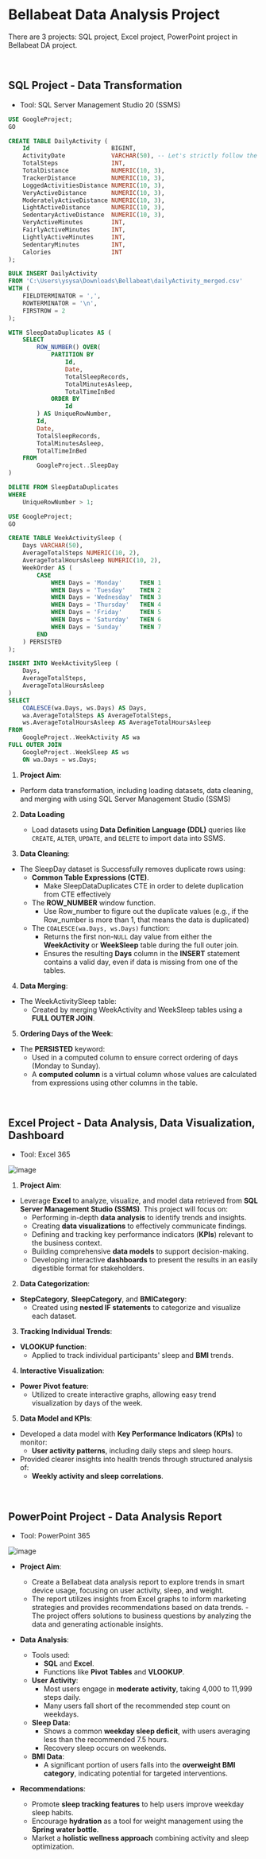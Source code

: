 # Bellabeat Data Analysis Project
There are 3 projects: SQL project, Excel project, PowerPoint project in Bellabeat DA project. 

&nbsp;

## SQL Project - **Data Transformation** 
- Tool: SQL Server Management Studio 20 (SSMS)

```sql
USE GoogleProject;
GO

CREATE TABLE DailyActivity (
    Id                       BIGINT,	
    ActivityDate             VARCHAR(50), -- Let's strictly follow the original datatype from the dataset
    TotalSteps               INT,
    TotalDistance            NUMERIC(10, 3),
    TrackerDistance          NUMERIC(10, 3),
    LoggedActivitiesDistance NUMERIC(10, 3),
    VeryActiveDistance       NUMERIC(10, 3),
    ModeratelyActiveDistance NUMERIC(10, 3),
    LightActiveDistance      NUMERIC(10, 3),
    SedentaryActiveDistance  NUMERIC(10, 3),
    VeryActiveMinutes        INT,
    FairlyActiveMinutes      INT,
    LightlyActiveMinutes     INT,
    SedentaryMinutes         INT,
    Calories                 INT
);

BULK INSERT DailyActivity
FROM 'C:\Users\ysysa\Downloads\Bellabeat\dailyActivity_merged.csv'
WITH (
    FIELDTERMINATOR = ',',
    ROWTERMINATOR = '\n',
    FIRSTROW = 2
);

```

```sql
WITH SleepDataDuplicates AS (
    SELECT
        ROW_NUMBER() OVER( 
            PARTITION BY 
                Id, 
                Date, 
                TotalSleepRecords, 
                TotalMinutesAsleep,
                TotalTimeInBed
            ORDER BY 
                Id 
        ) AS UniqueRowNumber,
        Id,
        Date,
        TotalSleepRecords,
        TotalMinutesAsleep,
        TotalTimeInBed
    FROM 
        GoogleProject..SleepDay
)

DELETE FROM SleepDataDuplicates
WHERE 
    UniqueRowNumber > 1;

```

```sql
USE GoogleProject;
GO 

CREATE TABLE WeekActivitySleep (
    Days VARCHAR(50),
    AverageTotalSteps NUMERIC(10, 2),
    AverageTotalHoursAsleep NUMERIC(10, 2),
    WeekOrder AS (
        CASE 
            WHEN Days = 'Monday'     THEN 1
            WHEN Days = 'Tuesday'    THEN 2
            WHEN Days = 'Wednesday'  THEN 3
            WHEN Days = 'Thursday'   THEN 4
            WHEN Days = 'Friday'     THEN 5
            WHEN Days = 'Saturday'   THEN 6
            WHEN Days = 'Sunday'     THEN 7
        END
    ) PERSISTED
);

INSERT INTO WeekActivitySleep (
    Days,
    AverageTotalSteps,
    AverageTotalHoursAsleep
)
SELECT
    COALESCE(wa.Days, ws.Days) AS Days,
    wa.AverageTotalSteps AS AverageTotalSteps,
    ws.AverageTotalHoursAsleep AS AverageTotalHoursAsleep
FROM
    GoogleProject..WeekActivity AS wa
FULL OUTER JOIN 
    GoogleProject..WeekSleep AS ws 
    ON wa.Days = ws.Days;

```

1. **Project Aim**: 
  - Perform data transformation, including loading datasets, data cleaning, and merging with using SQL Server Management Studio (SSMS)

2. **Data Loading**
	- Load datasets using **Data Definition Language (DDL)** queries like `CREATE`, `ALTER`, `UPDATE`, and `DELETE` to import data into SSMS.

3. **Data Cleaning**: 
  - The SleepDay dataset is Successfully removes duplicate rows using:
      - **Common Table Expressions (CTE)**.
        - Make SleepDataDuplicates CTE in order to delete duplication from CTE effectively
      - The **ROW_NUMBER** window function.
        - Use Row_number to figure out the duplicate values (e.g., if the Row_number is more than 1, that means the data is duplicated) 
      - The `COALESCE(wa.Days, ws.Days)` function:
    	- Returns the first non-`NULL` day value from either the **WeekActivity** or **WeekSleep** table during the full outer join.
    	- Ensures the resulting **Days** column in the **INSERT** statement contains a valid day, even if data is missing from one of the tables.

4. **Data Merging**: 
  - The WeekActivitySleep table:
    - Created by merging WeekActivity and WeekSleep tables using a **FULL OUTER JOIN**.
  
5. **Ordering Days of the Week**:
  - The **PERSISTED** keyword:
    - Used in a computed column to ensure correct ordering of days (Monday to Sunday).
    - A **computed column** is a virtual column whose values are calculated from expressions using other columns in the table.



&nbsp;

## Excel Project - **Data Analysis, Data Visualization, Dashboard**
- Tool: Excel 365

																																
																																
																																
																																
																																
																																
																																
												 																				
																																
																			 													
																																
																																
																																
																																
																																
																																
																																
																																
																																
																																
![image](https://github.com/user-attachments/assets/f9acac2c-eafe-4ef7-ac4e-a5466453cedc)



1. **Project Aim**: 
  - Leverage **Excel** to analyze, visualize, and model data retrieved from **SQL Server Management Studio (SSMS)**. This project will focus on:
    - Performing in-depth **data analysis** to identify trends and insights.
    - Creating **data visualizations** to effectively communicate findings.
    - Defining and tracking key performance indicators (**KPIs**) relevant to the business context.
    - Building comprehensive **data models** to support decision-making.
    - Developing interactive **dashboards** to present the results in an easily digestible format for stakeholders.

2. **Data Categorization**: 
  - **StepCategory**, **SleepCategory**, and **BMICategory**:
    - Created using **nested IF statements** to categorize and visualize each dataset.

3. **Tracking Individual Trends**:
  - **VLOOKUP function**:
    - Applied to track individual participants' sleep and **BMI** trends.

4. **Interactive Visualization**:
  - **Power Pivot feature**:
    - Utilized to create interactive graphs, allowing easy trend visualization by days of the week.

5. **Data Model and KPIs**: 
  - Developed a data model with **Key Performance Indicators (KPIs)** to monitor:
    - **User activity patterns**, including daily steps and sleep hours.
  - Provided clearer insights into health trends through structured analysis of:
    - **Weekly activity and sleep correlations**.

&nbsp;

## PowerPoint Project - **Data Analysis Report**
- Tool: PowerPoint 365

![image](https://github.com/user-attachments/assets/85809507-e622-4ef6-9c2f-c289286edc12)



- **Project Aim**: 
  - Create a Bellabeat data analysis report to explore trends in smart device usage, focusing on user activity, sleep, and weight.
  - The report utilizes insights from Excel graphs to inform marketing strategies and provides recommendations based on data trends. 	  - The project offers solutions to business questions by analyzing the data and generating actionable insights.

- **Data Analysis**:
  - Tools used:
    - **SQL** and **Excel**.
    - Functions like **Pivot Tables** and **VLOOKUP**.
  - **User Activity**:
    - Most users engage in **moderate activity**, taking 4,000 to 11,999 steps daily.
    - Many users fall short of the recommended step count on weekdays.
  - **Sleep Data**:
    - Shows a common **weekday sleep deficit**, with users averaging less than the recommended 7.5 hours.
    - Recovery sleep occurs on weekends.
  - **BMI Data**:
    - A significant portion of users falls into the **overweight BMI category**, indicating potential for targeted interventions.

- **Recommendations**:
  - Promote **sleep tracking features** to help users improve weekday sleep habits.
  - Encourage **hydration** as a tool for weight management using the **Spring water bottle**.
  - Market a **holistic wellness approach** combining activity and sleep optimization.





